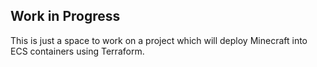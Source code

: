 ## Work in Progress

This is just a space to work on a project which will deploy Minecraft into ECS containers using Terraform.
